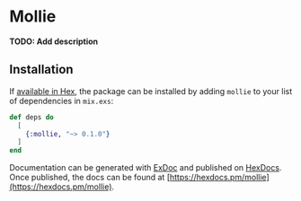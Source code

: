 # Mollie

**TODO: Add description**

## Installation

If [available in Hex](https://hex.pm/docs/publish), the package can be installed
by adding `mollie` to your list of dependencies in `mix.exs`:

```elixir
def deps do
  [
    {:mollie, "~> 0.1.0"}
  ]
end
```

Documentation can be generated with [ExDoc](https://github.com/elixir-lang/ex_doc)
and published on [HexDocs](https://hexdocs.pm). Once published, the docs can
be found at [https://hexdocs.pm/mollie](https://hexdocs.pm/mollie).
